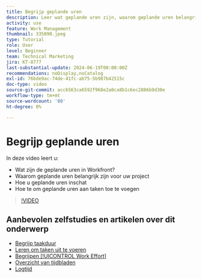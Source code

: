 ```yaml
---
title: Begrijp geplande uren
description: Leer wat geplande uren zijn, waarom geplande uren belangrijk voor uw project zijn, en hoe te om geplande uren aan taken toe te voegen.
activity: use
feature: Work Management
thumbnail: 335090.jpeg
type: Tutorial
role: User
level: Beginner
team: Technical Marketing
jira: KT-8777
last-substantial-update: 2024-06-19T00:00:00Z
recommendations: noDisplay,noCatalog
exl-id: 76bde9ac-74de-41fc-ab75-5b987b42515c
doc-type: video
source-git-commit: acc6563ca6592f968e2a0ca8b1c6ec2886b9d30e
workflow-type: tm+mt
source-wordcount: '80'
ht-degree: 0%

---
```


# Begrijp geplande uren

In deze video leert u:

* Wat zijn de geplande uren in Workfront?
* Waarom geplande uren belangrijk zijn voor uw project
* Hoe u geplande uren inschat
* Hoe te om geplande uren aan taken toe te voegen

>[!VIDEO](https://video.tv.adobe.com/v/335090/?quality=12&learn=on)


## Aanbevolen zelfstudies en artikelen over dit onderwerp

* [Begrijp taakduur](/help/manage-work/tasks/understand-task-durations.md)
* [Leren om taken uit te voeren](/help/manage-work/tasks/learn-to-sequence-tasks.md)
* [Begrijpen [!UICONTROL Work Effort]](/help/manage-work/tasks/understand-work-effort.md)
* [Overzicht van tijdbladen](https://experienceleague.adobe.com/en/docs/workfront/using/timesheets/details/timesheets-overview)
* [Logtijd](https://experienceleague.adobe.com/en/docs/workfront/using/timesheets/create-and-manage-timesheets-in-adobe-workfront/log-time)
